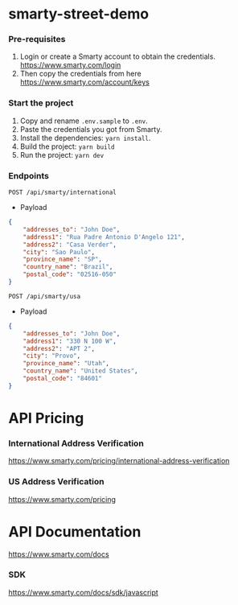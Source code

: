 # smarty-street-demo

### Pre-requisites
1. Login or create a Smarty account to obtain the credentials. https://www.smarty.com/login
2. Then copy the credentials from here https://www.smarty.com/account/keys


### Start the project
1. Copy and rename `.env.sample` to `.env`.
2. Paste the credentials you got from Smarty.
3. Install the dependencies: `yarn install`.
4. Build the project: `yarn build`
5. Run the project: `yarn dev`

### Endpoints
`POST /api/smarty/international`
* Payload
``` json
{
    "addresses_to": "John Doe",
    "address1": "Rua Padre Antonio D'Angelo 121",
    "address2": "Casa Verder",
    "city": "Sao Paulo",
    "province_name": "SP",
    "country_name": "Brazil",
    "postal_code": "02516-050"
}
```


`POST /api/smarty/usa`
* Payload
``` json
{
    "addresses_to": "John Doe",
    "address1": "330 N 100 W",
    "address2": "APT 2",
    "city": "Provo",
    "province_name": "Utah",
    "country_name": "United States",
    "postal_code": "84601"
}
```

# API Pricing
### International Address Verification
https://www.smarty.com/pricing/international-address-verification

### US Address Verification
https://www.smarty.com/pricing


# API Documentation
https://www.smarty.com/docs

### SDK
https://www.smarty.com/docs/sdk/javascript

